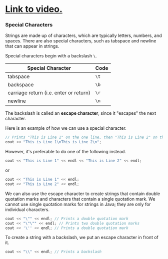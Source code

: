 # [Link to video.](https://www.youtube.com/watch?v=tvQc3N_96Tg&list=PLVD25niNi0BkgQHyEFkuuBp_IQ4q67jIC)

### Special Characters

Strings are made up of characters, which are typically letters, numbers, and spaces. There are also special characters, such as tabspace and newline that can appear in strings.

Special characters begin with a backslash `\`.

| Special Character                      | Code |
| -------------------------------------- | ---- |
| tabspace                               | `\t` |
| backspace                              | `\b` |
| carriage return (i.e. enter or return) | `\r` |
| newline                                | `\n` |

The backslash is called an **escape character**, since it "escapes" the next character.

Here is an example of how we can use a special character.

```cpp
// Prints "This is Line 1" on the one line, then "This is Line 2" on the next line
cout << "This is Line 1\nThis is Line 2\n";
```

However, it's preferable to do one of the following instead.

```cpp
cout << "This is Line 1" << endl << "This is Line 2" << endl;
```

or

```cpp
cout << "This is Line 1" << endl;
cout << "This is Line 2" << endl;
```

We can also use the escape character to create strings that contain double quotation marks and characters that contain a single quotation mark. We cannot use single quotation marks for strings in Java; they are only for individual characters.

```cpp
cout << "\"" << endl; // Prints a double quotation mark
cout << "\"\"" << endl; // Prints two double quotation marks
cout << '\'' << endl; // Prints a double quotation mark
```

To create a string with a backslash, we put an escape character in front of it.

```cpp
cout << "\\" << endl; // Prints a backslash
```
